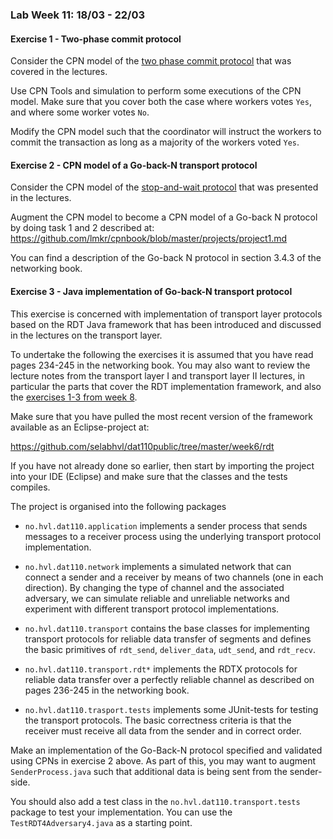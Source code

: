 ### Lab Week 11: 18/03 - 22/03

#### Exercise 1 - Two-phase commit protocol

Consider the CPN model of the [two phase commit protocol]() that was covered in the lectures.

Use CPN Tools and simulation to perform some executions of the CPN model. Make sure that you cover both the case where workers votes `Yes`, and where some worker votes `No`.

Modify the CPN model such that the coordinator will instruct the workers to commit the transaction as long as a majority of the workers voted `Yes`.

#### Exercise 2 - CPN model of a Go-back-N transport protocol

Consider the CPN model of the [stop-and-wait protocol]() that was presented in the lectures.

Augment the CPN model to become a CPN model of a Go-back N protocol by doing task 1 and 2 described at: https://github.com/lmkr/cpnbook/blob/master/projects/project1.md

You can find a description of the Go-back N protocol in section 3.4.3 of the networking book.

#### Exercise 3 - Java implementation of Go-back-N transport protocol

This exercise is concerned with implementation of transport layer protocols based on the RDT Java framework that has been introduced and discussed in the lectures on the transport layer.

To undertake the following the exercises it is assumed that you have read pages 234-245 in the networking book. You may also want to review the lecture notes from the transport layer I and transport layer II lectures, in particular the parts that cover the RDT implementation framework, and also the [exercises 1-3 from week 8]().

Make sure that you have pulled the most recent version of the framework available as an Eclipse-project at:

https://github.com/selabhvl/dat110public/tree/master/week6/rdt

If you have not already done so earlier, then start by importing the project into your IDE (Eclipse) and make sure that the classes and the tests compiles.

The project is organised into the following packages

- `no.hvl.dat110.application` implements a sender process that sends messages to a receiver process using the underlying transport protocol implementation.

- `no.hvl.dat110.network` implements a simulated network that can connect a sender and a receiver by means of two channels (one in each direction). By changing the type of channel and the associated adversary, we can simulate reliable and unreliable networks and experiment with different transport protocol implementations.

- `no.hvl.dat110.transport` contains the base classes for implementing transport protocols for reliable data transfer of segments and defines the basic primitives of `rdt_send`, `deliver_data`, `udt_send`, and `rdt_recv`.

- `no.hvl.dat110.transport.rdt*` implements the RDTX protocols for reliable data transfer over a perfectly reliable channel as described on pages 236-245 in the networking book.

- `no.hvl.dat110.trasport.tests` implements some JUnit-tests for testing the transport protocols. The basic correctness criteria is that the receiver must receive all data from the sender and in correct order.

Make an implementation of the Go-Back-N protocol specified and validated using CPNs in exercise 2 above. As part of this, you may want to augment `SenderProcess.java` such that additional data is being sent from the sender-side.

You should also add a test class in the `no.hvl.dat110.transport.tests` package to test your implementation. You can use the `TestRDT4Adversary4.java` as a starting point. 
